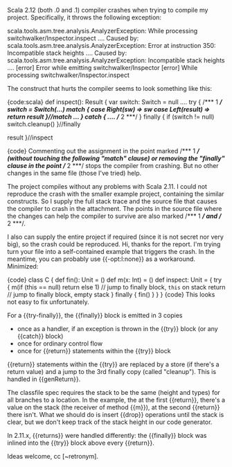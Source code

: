 Scala 2.12 (both .0 and .1) compiler crashes when trying to compile my project. Specifically, it throws the following exception:

scala.tools.asm.tree.analysis.AnalyzerException: While processing switchwalker/Inspector.inspect
....
Caused by: scala.tools.asm.tree.analysis.AnalyzerException: Error at instruction 350: Incompatible stack heights
....
Caused by: scala.tools.asm.tree.analysis.AnalyzerException: Incompatible stack heights
....
[error] Error while emitting switchwalker/Inspector
[error] While processing switchwalker/Inspector.inspect

The construct that hurts the compiler seems to look something like this:


{code:scala}
def inspect(): Result
{
  var switch: Switch = null
  ....
  try {
  /*** 1 ***/   switch = Switch(...) match {
        case Right(sw) => sw
        case Left(result) => return result
     }//match
     ...
  } catch {
     ....
  /*** 2 ***/ } finally {
      if (switch != null)
         switch.cleanup()
  }//finally

  result
}//inspect


{code}
Commenting out the assignment in the point marked /*** 1 ***/ (without touching the following "match" clause) or removing the "finally" clause in the point /*** 2 ***/ stops the compiler from crashing. But no other changes in the same file (those I've tried) help.

The project compiles without any problems with Scala 2.11. I could not reproduce the crash with the smaller example project, containing the similar constructs. So I supply the full stack trace and the source file that causes the compiler to crash in the attachment. The points in the source file where the changes can help the compiler to survive are also marked /*** 1 ***/ and /*** 2 ***/.

I also can supply the entire project if required (since it is not secret nor very big), so the crash could be reproduced.
Hi, thanks for the report. I'm trying turn your file into a self-contained example that triggers the crash. In the meantime, you can probably use {{-opt:l:none}} as a workaround.
Minimized:

{code}
class C {
  def fin(): Unit = ()
  def m(x: Int) = ()
  def inspect: Unit = {
    try {
      m(if (this == null) return else 1) // jump to finally block, `this` on stack
      return                             // jump to finally block, empty stack
    } finally {
      fin()
    }
  }
}
{code}
This looks not easy to fix unfortunately.

For a {{try-finally}}, the {{finally}} block is emitted in 3 copies
* once as a handler, if an exception is thrown in the {{try}} block (or any {{catch}} block)
* once for ordinary control flow
* once for {{return}} statements within the {{try}} block

{{return}} statements within the {{try}} are replaced by a store (if there's a return value) and a jump to the 3rd finally copy (called "cleanup"). This is handled in {{genReturn}}.

The classfile spec requires the stack to be the same (height and types) for all branches to a location. In the example, the at the first {{return}}, there's a value on the stack (the receiver of method {{m}}), at the second {{return}} there isn't. What we should do is insert {{drop}} operations until the stack is clear, but we don't keep track of the stack height in our code generator.

In 2.11.x, {{returns}} were handled differently: the {{finally}} block was inlined into the {{try}} block above every {{return}}.

Ideas welcome, cc [~retronym].
